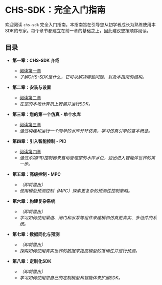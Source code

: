 # CHS-SDK：完全入门指南

欢迎阅读 `chs-sdk` 完全入门指南。本指南旨在引导您从初学者成长为熟练使用本SDK的专家。每个章节都建立在前一章的基础之上，因此建议您按顺序阅读。

## 目录

*   **第一章：CHS-SDK 介绍**
    *   [阅读第一章](./01-Introduction.md)
    *   *了解CHS-SDK是什么，它可以解决哪些问题，以及本指南的结构。*

*   **第二章：安装与设置**
    *   [阅读第二章](./02-Installation-and-Setup.md)
    *   *在您的本地计算机上安装并运行SDK。*

*   **第三章：您的第一个仿真 - 单个水库**
    *   [阅读第三章](./03-Core-Concepts-Simulation.md)
    *   *通过构建和运行一个简单的水库开环仿真，学习仿真引擎的基本概念。*

*   **第四章：引入智能控制 - PID**
    *   [阅读第四章](./04-Intelligent-Control-PID.md)
    *   *通过添加PID控制器来自动管理您的水库水位，迈出进入智能体世界的第一步。*

*   **第五章：高级控制 - MPC**
    *   *（即将推出）*
    *   *使用模型预测控制（MPC）探索更复杂的预测性控制策略。*

*   **第六章：构建复杂系统**
    *   *（即将推出）*
    *   *学习如何使用渠道、闸门和水泵等组件来建模和仿真更真实、多组件的系统。*

*   **第七章：数据同化与预测**
    *   *（即将推出）*
    *   *探索如何使用真实世界的数据来提高模型的准确性并进行预测。*

*   **第八章：定制化SDK**
    *   *（即将推出）*
    *   *学习如何使用您自己的定制模型和智能体来扩展SDK。*
